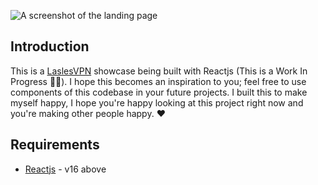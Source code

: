 ![A screenshot of the landing page ](https://res.cloudinary.com/morelmiles/image/upload/v1636038870/Screenshot_267_nxudam.png)

## Introduction

This is a [LaslesVPN](https://lasleslis.netlify.app/) showcase being built with Reactjs (This is a Work In Progress 🚀🚀). I hope this becomes an inspiration to you; feel free to use components of this codebase in your future projects. I built this to make myself happy, I hope you're happy looking at this project right now and you're making other people happy. ❤️

## Requirements

- [Reactjs](https://reactjs.org) - v16 above
